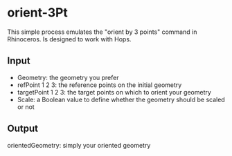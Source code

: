 # orient-3Pt



This simple process emulates the "orient by 3 points" command in Rhinoceros. Is designed to work with Hops.

## Input

- Geometry: the geometry you prefer 
- refPoint 1 2 3: the reference points on the initial geometry
- targetPoint 1 2 3: the target points on which to orient your geometry
- Scale: a Boolean value to define whether the geometry should be scaled or not

## Output

  orientedGeometry: simply your oriented geometry



